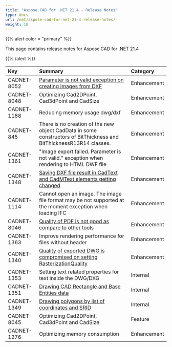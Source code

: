 ```yaml
---
title: "Aspose.CAD for .NET 21.4 - Release Notes"
type: docs
url: /net/aspose-cad-for-net-21-4-release-notes/
weight: 10
---
```


{{% alert color = "primary" %}}

This page contains release notes for Aspose.CAD for .NET 21.4

{{% /alert %}}


|**Key**|**Summary**|**Category**|
| :- | :- | :- |
| CADNET-8052 | [ Parameter is not valid  exception on creating Images from DXF](https://forum.aspose.com/t/generate-images-from-dxf-file-failed-image-export-failed-parameter-is-not-valid/228326) | Enhancement |
| CADNET-8048 | Optimizing Cad2DPoint, Cad3dPoint and CadSize | Enhancement |
| CADNET-1188 | Reducing memory usage dwg/dxf | Enhancement |
| CADNET-845 | There is no creation of the new object CadData in some constructors of BitThickness and BitThicknessR13R14 classes. | Enhancement |
| CADNET-1361 | "Image export failed. Parameter is not valid." exception when rendering to HTML DWF file | Enhancement |
| CADNET-1348 | [Saving DXF file result in CadText and CadMText elements getting changed](https://forum.aspose.com/t/bug-while-exporting-file-as-dxf/226242) | Enhancement |
| CADNET-1114 | Cannot open an image. The image file format may be not supported at the moment exception when loading IFC | Enhancement |
| CADNET-8046 | [Quality of PDF is not good as compare to other tools](https://forum.aspose.com/t/aspose-cad/227555/7) | Enhancement |
| CADNET-1363 | Improve rendering performance for files without header | Enhancement |
| CADNET-1340 | [Quality of exported DWG is compromised on setting RasterizationQuality](https://forum.aspose.com/t/it-take-a-long-time-to-convert-a-dwg-file-to-png-with-high-resolution/221046/19) | Enhancement |
| CADNET-1353 | Setting  text related properties for text inside the DWG/DXG  | Internal |
| CADNET-1351 | [Drawing CAD Rectangle and Base Entities data](https://forum.aspose.com/t/cad-rectangle-and-position-question/226191/4) | Internal |
| CADNET-1349 | [Drawing polygons by list of coordinates and SRID](https://forum.aspose.com/t/drawing-polygons-by-list-of-coordinates-and-srid/226219) | Internal |
| CADNET-8045 | Optimizing Cad2DPoint, Cad3dPoint and CadSize | Feature |
| CADNET-1276 | Optimizing memory consumption | Enhancement |
